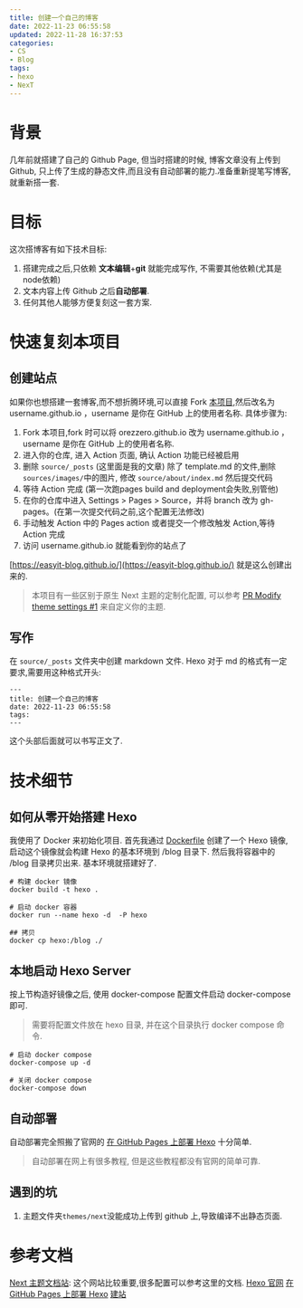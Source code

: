 ```yaml
---
title: 创建一个自己的博客
date: 2022-11-23 06:55:58
updated: 2022-11-28 16:37:53
categories:
- CS
- Blog
tags:
- hexo
- NexT
---
```


# 背景
几年前就搭建了自己的 Github Page, 但当时搭建的时候, 博客文章没有上传到 Github, 只上传了生成的静态文件,而且没有自动部署的能力.准备重新提笔写博客,就重新搭一套.

# 目标
这次搭博客有如下技术目标:
1. 搭建完成之后,只依赖 **文本编辑**+**git** 就能完成写作, 不需要其他依赖(尤其是node依赖)
2. 文本内容上传 Github 之后**自动部署**.
3. 任何其他人能够方便复刻这一套方案.


# 快速复刻本项目
## 创建站点
如果你也想搭建一套博客,而不想折腾环境,可以直接 Fork [本项目](https://github.com/orezzero/orezzero.github.io),然后改名为 username.github.io  ，username 是你在 GitHub 上的使用者名称.
具体步骤为:
1. Fork 本项目,fork 时可以将 orezzero.github.io 改为 username.github.io  ，username 是你在 GitHub 上的使用者名称.
2. 进入你的仓库, 进入 Action 页面, 确认 Action 功能已经被启用
3. 删除 `source/_posts` (这里面是我的文章) 除了 template.md 的文件,删除 `sources/images/`中的图片, 修改 `source/about/index.md` 然后提交代码
4. 等待 Action 完成 (第一次跑pages build and deployment会失败,别管他)
5. 在你的仓库中进入 Settings > Pages > Source，并将 branch 改为 gh-pages。(在第一次提交代码之前,这个配置无法修改)
6. 手动触发 Action 中的 Pages action 或者提交一个修改触发 Action,等待 Action 完成
7. 访问 username.github.io 就能看到你的站点了

[https://easyit-blog.github.io/](https://easyit-blog.github.io/) 就是这么创建出来的.

> 本项目有一些区别于原生 Next 主题的定制化配置, 可以参考 [PR Modify theme settings #1](https://github.com/OrezzerO/orezzero.github.io/pull/1) 来自定义你的主题.


## 写作
在 `source/_posts` 文件夹中创建 markdown 文件. Hexo 对于 md 的格式有一定要求,需要用这种格式开头:
```
---
title: 创建一个自己的博客
date: 2022-11-23 06:55:58
tags:
---
```

这个头部后面就可以书写正文了.


# 技术细节

## 如何从零开始搭建 Hexo
我使用了 Docker 来初始化项目. 首先我通过 [Dockerfile](https://github.com/OrezzerO/orezzero.github.io/blob/main/Dockerfile) 创建了一个 Hexo 镜像, 启动这个镜像就会构建 Hexo 的基本环境到 /blog 目录下. 然后我将容器中的 /blog 目录拷贝出来. 基本环境就搭建好了.
```shell
# 构建 docker 镜像
docker build -t hexo .
```

```shell
# 启动 docker 容器
docker run --name hexo -d  -P hexo
```

```shell
## 拷贝
docker cp hexo:/blog ./
```


## 本地启动 Hexo Server
按上节构造好镜像之后, 使用 docker-compose 配置文件启动 docker-compose 即可.

> 需要将配置文件放在 hexo 目录, 并在这个目录执行 docker compose 命令.


```shell
# 启动 docker compose
docker-compose up -d
```

```shell
# 关闭 docker compose
docker-compose down
```


## 自动部署
自动部署完全照搬了官网的 [在 GitHub Pages 上部署 Hexo](https://hexo.io/zh-cn/docs/github-pages) 十分简单.

> 自动部署在网上有很多教程, 但是这些教程都没有官网的简单可靠.

## 遇到的坑
1. 主题文件夹`themes/next`没能成功上传到 github 上,导致编译不出静态页面.


# 参考文档
[Next 主题文档站](https://theme-next.js.org/docs/getting-started/): 这个网站比较重要,很多配置可以参考这里的文档.
[Hexo 官网](https://hexo.io/zh-cn/)
[在 GitHub Pages 上部署 Hexo](https://hexo.io/zh-cn/docs/github-pages)
[建站](https://hexo.io/zh-cn/docs/setup)
